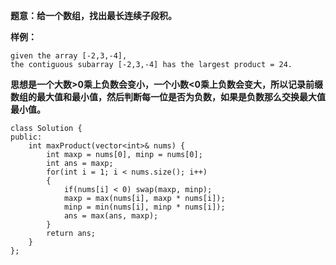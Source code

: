 **题意：给一个数组，找出最长连续子段积。**

**样例：**
```
given the array [-2,3,-4],
the contiguous subarray [-2,3,-4] has the largest product = 24.
```

**思想是一个大数>0乘上负数会变小，一个小数<0乘上负数会变大，所以记录前缀数组的最大值和最小值，然后判断每一位是否为负数，如果是负数那么交换最大值最小值。**

```
class Solution {
public:
    int maxProduct(vector<int>& nums) {
        int maxp = nums[0], minp = nums[0];
        int ans = maxp;
        for(int i = 1; i < nums.size(); i++)
        {
            if(nums[i] < 0) swap(maxp, minp);
            maxp = max(nums[i], maxp * nums[i]);
            minp = min(nums[i], minp * nums[i]);
            ans = max(ans, maxp);
        }
        return ans;
    }
};
```